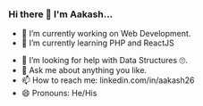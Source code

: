 ### Hi there 👋 I'm Aakash...

- 🔭 I’m currently working on Web Development.
- 🌱 I’m currently learning PHP and ReactJS
<!-- - 👯 I’m looking to collaborate on ... -->
- 🤔 I’m looking for help with Data Structures 🙄.
- 💬 Ask me about anything you like.
- 📫 How to reach me: linkedin.com/in/aakash26
- 😄 Pronouns: He/His
<!-- - ⚡ Fun fact: ... -->

